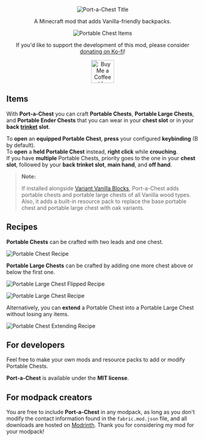 <p align="center">
  <img src="https://github.com/user-attachments/assets/68e165eb-20bf-41b8-81b6-18472bb6fcd6" alt="Port-a-Chest Title" />
</p>

<p align="center">A Minecraft mod that adds Vanilla-friendly backpacks.</p>

<p align="center">
  <img src="https://github.com/user-attachments/assets/e1c18588-5951-4e7f-bed1-a6cfe35cb62a" alt="Portable Chest Items" />
</p>

<p align="center">If you'd like to support the development of this mod, please consider <a href="https://ko-fi.com/zlt09">donating on Ko-fi</a>!</p>

<div align="center"><a href="https://ko-fi.com/J3J810251V" target="_blank"><img height="60" src="https://storage.ko-fi.com/cdn/kofi2.png?v=6" alt="Buy Me a Coffee at ko-fi.com" /></a></div>

## Items

With **Port-a-Chest** you can craft **Portable Chests**, **Portable Large Chests**, and **Portable Ender Chests** that you can wear in your **chest slot** or in your **back [trinket](https://modrinth.com/mod/trinkets) slot**.

To **open** an **equipped Portable Chest**, **press** your configured **keybinding** (B by default).  
To **open** a **held Portable Chest** instead, **right click** while **crouching**.  
If you have **multiple** Portable Chests, priority goes to the one in your **chest slot**, followed by your **back trinket slot**, **main hand**, and **off hand**.

> **Note:**
> 
> If installed alongside [Variant Vanilla Blocks](https://modrinth.com/mod/variant-vanilla-blocks), Port-a-Chest adds portable chests and portable large chests of all Vanilla wood types.  
> Also, it adds a built-in resource pack to replace the base portable chest and portable large chest with oak variants.

## Recipes

**Portable Chests** can be crafted with two leads and one chest.

![Portable Chest Recipe](https://github.com/user-attachments/assets/f94cb073-3303-4797-8917-e4cbfe649a78)

**Portable Large Chests** can be crafted by adding one more chest above or below the first one.

![Portable Large Chest Flipped Recipe](https://github.com/user-attachments/assets/1e0f1e1f-bb8a-4e03-98e1-4469d0e45ce9)

![Portable Large Chest Recipe](https://github.com/user-attachments/assets/7e1aa5e7-af59-41d6-80de-824a2203bdad)

Alternatively, you can **extend** a Portable Chest into a Portable Large Chest without losing any items.

![Portable Chest Extending Recipe](https://github.com/user-attachments/assets/bbfa4ede-3cb9-4531-81d8-72993cb2bcd3)

## For developers

Feel free to make your own mods and resource packs to add or modify Portable Chests.

**Port-a-Chest** is available under the **MIT license**.

## For modpack creators

You are free to include **Port-a-Chest** in any modpack, as long as you don't modify the contact information found in the `fabric.mod.json` file, and all downloads are hosted on [Modrinth](https://modrinth.com). Thank you for considering my mod for your modpack!
